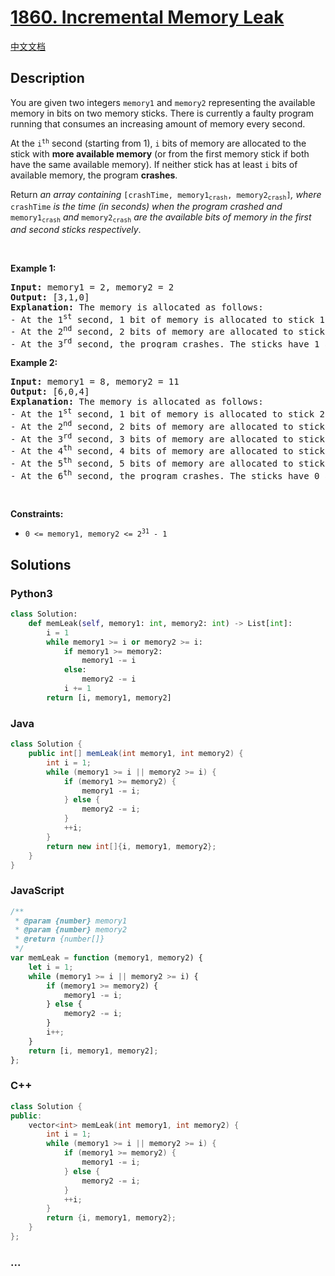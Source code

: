 # [1860. Incremental Memory Leak](https://leetcode.com/problems/incremental-memory-leak)

[中文文档](/solution/1800-1899/1860.Incremental%20Memory%20Leak/README.md)

## Description

<p>You are given two integers <code>memory1</code> and <code>memory2</code> representing the available memory in bits on two memory sticks. There is currently a faulty program running that consumes an increasing amount of memory every second.</p>

<p>At the <code>i<sup>th</sup></code> second (starting from 1), <code>i</code> bits of memory are allocated to the stick with <strong>more available memory</strong> (or from the first memory stick if both have the same available memory). If neither stick has at least <code>i</code> bits of available memory, the program <strong>crashes</strong>.</p>

<p>Return <em>an array containing </em><code>[crashTime, memory1<sub>crash</sub>, memory2<sub>crash</sub>]</code><em>, where </em><code>crashTime</code><em> is the time (in seconds) when the program crashed and </em><code>memory1<sub>crash</sub></code><em> and </em><code>memory2<sub>crash</sub></code><em> are the available bits of memory in the first and second sticks respectively</em>.</p>

<p>&nbsp;</p>
<p><strong>Example 1:</strong></p>

<pre>
<strong>Input:</strong> memory1 = 2, memory2 = 2
<strong>Output:</strong> [3,1,0]
<strong>Explanation:</strong> The memory is allocated as follows:
- At the 1<sup>st</sup> second, 1 bit of memory is allocated to stick 1. The first stick now has 1 bit of available memory.
- At the 2<sup>nd</sup> second, 2 bits of memory are allocated to stick 2. The second stick now has 0 bits of available memory.
- At the 3<sup>rd</sup> second, the program crashes. The sticks have 1 and 0 bits available respectively.
</pre>

<p><strong>Example 2:</strong></p>

<pre>
<strong>Input:</strong> memory1 = 8, memory2 = 11
<strong>Output:</strong> [6,0,4]
<strong>Explanation:</strong> The memory is allocated as follows:
- At the 1<sup>st</sup> second, 1 bit of memory is allocated to stick 2. The second stick now has 10 bit of available memory.
- At the 2<sup>nd</sup> second, 2 bits of memory are allocated to stick 2. The second stick now has 8 bits of available memory.
- At the 3<sup>rd</sup> second, 3 bits of memory are allocated to stick 1. The first stick now has 5 bits of available memory.
- At the 4<sup>th</sup> second, 4 bits of memory are allocated to stick 2. The second stick now has 4 bits of available memory.
- At the 5<sup>th</sup> second, 5 bits of memory are allocated to stick 1. The first stick now has 0 bits of available memory.
- At the 6<sup>th</sup> second, the program crashes. The sticks have 0 and 4 bits available respectively.
</pre>

<p>&nbsp;</p>
<p><strong>Constraints:</strong></p>

<ul>
	<li><code>0 &lt;= memory1, memory2 &lt;= 2<sup>31</sup> - 1</code></li>
</ul>

## Solutions

<!-- tabs:start -->

### **Python3**

```python
class Solution:
    def memLeak(self, memory1: int, memory2: int) -> List[int]:
        i = 1
        while memory1 >= i or memory2 >= i:
            if memory1 >= memory2:
                memory1 -= i
            else:
                memory2 -= i
            i += 1
        return [i, memory1, memory2]
```

### **Java**

```java
class Solution {
    public int[] memLeak(int memory1, int memory2) {
        int i = 1;
        while (memory1 >= i || memory2 >= i) {
            if (memory1 >= memory2) {
                memory1 -= i;
            } else {
                memory2 -= i;
            }
            ++i;
        }
        return new int[]{i, memory1, memory2};
    }
}
```

### **JavaScript**

```js
/**
 * @param {number} memory1
 * @param {number} memory2
 * @return {number[]}
 */
var memLeak = function (memory1, memory2) {
    let i = 1;
    while (memory1 >= i || memory2 >= i) {
        if (memory1 >= memory2) {
            memory1 -= i;
        } else {
            memory2 -= i;
        }
        i++;
    }
    return [i, memory1, memory2];
};
```

### **C++**

```cpp
class Solution {
public:
    vector<int> memLeak(int memory1, int memory2) {
        int i = 1;
        while (memory1 >= i || memory2 >= i) {
            if (memory1 >= memory2) {
                memory1 -= i;
            } else {
                memory2 -= i;
            }
            ++i;
        }
        return {i, memory1, memory2};
    }
};
```

### **...**

```

```

<!-- tabs:end -->
